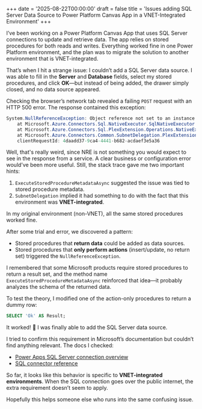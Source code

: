+++
date = '2025-08-22T00:00:00'
draft = false
title = 'Issues adding SQL Server Data Source to Power Platform Canvas App in a VNET-Integrated Environment'
+++

I’ve been working on a Power Platform Canvas App that uses SQL Server connections to update and retrieve data. The app relies on stored procedures for both reads and writes. Everything worked fine in one Power Platform environment, and the plan was to migrate the solution to another environment that is VNET-integrated.  

That’s when I hit a strange issue: I couldn’t add a SQL Server data source. I was able to fill in the **Server** and **Database** fields, select my stored procedures, and click **OK**—but instead of being added, the drawer simply closed, and no data source appeared.  

Checking the browser’s network tab revealed a failing `POST` request with an HTTP 500 error. The response contained this exception:  

```c#
System.NullReferenceException: Object reference not set to an instance of an object.
    at Microsoft.Azure.Connectors.Sql.NativeExecutor.SqlNativeExecutor.ExecuteStoredProcedureMetadataAsync(ISqlConnectionCredentials credentials, String procedureName, IReadOnlyDictionary`2 actualParameters, CancellationToken cancellationToken)   
    at Microsoft.Azure.Connectors.Sql.PlexExtension.Operations.NativeExecutorOperations.ExecuteStoredProcedureMetadataAsync(RequestWrapper`2 wrapper, CancellationToken cancellationToken) in C:\__w\1\s\src\Connectors\FirstParty\sql\PlexExtension\Operations\NativeExecutorOperations.cs:line 145   
    at Microsoft.Azure.Connectors.Common.SubnetDelegation.PlexExtension.PlexExtension.ExecuteAsync(ExtensionRequest extensionRequest, IExtensionServiceProvider serviceProvider, CancellationToken cancellationToken)
    clientRequestId: 4daadd37-9ca4-4441-b682-acdaef3e5a36
```

Well, that's really weird, since NRE is not something you would expect to see in the response from a service. A clear business or configuration error would’ve been more useful. Still, the stack trace gave me two important hints:  

1. `ExecuteStoredProcedureMetadataAsync` suggested the issue was tied to stored procedure metadata.  
2. `SubnetDelegation` implied it had something to do with the fact that this environment was **VNET-integrated**.  

In my original environment (non-VNET), all the same stored procedures worked fine.  

After some trial and error, we discovered a pattern:  
- Stored procedures that **return data** could be added as data sources.  
- Stored procedures that **only perform actions** (insert/update, no return set) triggered the `NullReferenceException`.  

 I remembered that some Microsoft products require stored procedures to return a result set, and the method name `ExecuteStoredProcedureMetadataAsync` reinforced that idea—it probably analyzes the schema of the returned data.  

To test the theory, I modified one of the action-only procedures to return a dummy row:  

```sql
SELECT 'Ok' AS Result;
```  

It worked! 🎉 I was finally able to add the SQL Server data source.  

I tried to confirm this requirement in Microsoft’s documentation but couldn’t find anything relevant. The docs I checked:  

- [Power Apps SQL Server connection overview](https://learn.microsoft.com/en-us/power-apps/maker/canvas-apps/connections/sql-connection-overview)  
- [SQL connector reference](https://learn.microsoft.com/en-us/connectors/sql/)  

So far, it looks like this behavior is specific to **VNET-integrated environments**. When the SQL connection goes over the public internet, the extra requirement doesn’t seem to apply.  

Hopefully this helps someone else who runs into the same confusing issue.  
